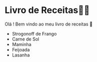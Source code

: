 # Livro de Receitas:man_cook:



Olá !  Bem vindo ao meu livro de receitas  :meat_on_bone:



- Strogonoff de Frango
- Carne de Sol
- Maminha
- Feijoada
- Lasanha



 

 

